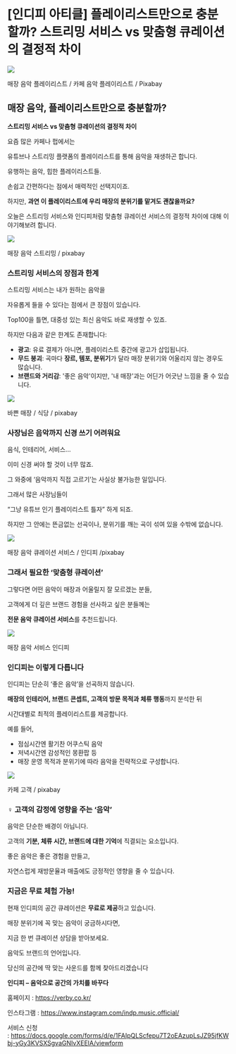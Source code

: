 [인디피 아티클] 플레이리스트만으로 충분할까? 스트리밍 서비스 vs 맞춤형 큐레이션의 결정적 차이
=
![](./images/7e7a131c3b4e30b833634a781c480456.jpg)

매장 음악 플레이리스트 / 카페 음악 플레이리스트 / Pixabay

**매장 음악, 플레이리스트만으로 충분할까?**
--------------------------

**스트리밍 서비스 vs 맞춤형 큐레이션의 결정적 차이**

요즘 많은 카페나 펍에서는

유튜브나 스트리밍 플랫폼의 플레이리스트를 통해 음악을 재생하곤 합니다.

유행하는 음악, 힙한 플레이리스트들.

손쉽고 간편하다는 점에서 매력적인 선택지이죠.

하지만, **과연 이 플레이리스트에 우리 매장의 분위기를 맡겨도 괜찮을까요?**

오늘은 스트리밍 서비스와 인디피처럼 맞춤형 큐레이션 서비스의 결정적 차이에 대해 이야기해보려 합니다.

![](./images/828956bb6dec3a514babd1cdc53ad4da.jpg)

매장 음악 스트리밍 / pixabay

### **스트리밍 서비스의 장점과 한계**

스트리밍 서비스는 내가 원하는 음악을

자유롭게 들을 수 있다는 점에서 큰 장점이 있습니다.

Top100을 틀면, 대중성 있는 최신 음악도 바로 재생할 수 있죠.

하지만 다음과 같은 한계도 존재합니다:

* **광고**: 유료 결제가 아니면, 플레이리스트 중간에 광고가 삽입됩니다.
* **무드 붕괴**: 곡마다 **장르, 템포, 분위기**가 달라 매장 분위기와 어울리지 않는 경우도 많습니다.
* **브랜드와 거리감**: '좋은 음악'이지만, '내 매장'과는 어딘가 어긋난 느낌을 줄 수 있습니다.

![](./images/6bdc30d1893f8a65e942e576552b03ed.jpg)

바쁜 매장 / 식당 / pixabay

### **사장님은 음악까지 신경 쓰기 어려워요**

음식, 인테리어, 서비스...

이미 신경 써야 할 것이 너무 많죠.

그 와중에 ‘음악까지 직접 고르기’는 사실상 불가능한 일입니다.

그래서 많은 사장님들이

“그냥 유튜브 인기 플레이리스트 틀자” 하게 되죠.

하지만 그 안에는 뜬금없는 선곡이나, 분위기를 깨는 곡이 섞여 있을 수밖에 없습니다.

![](./images/a1672be90d83494da9bb46ec0b578890.jpg)

매장 음악 큐레이션 서비스 / 인디피 /pixabay

### **그래서 필요한 ‘맞춤형 큐레이션’**

그렇다면 어떤 음악이 매장과 어울릴지 잘 모르겠는 분들,

고객에게 더 깊은 브랜드 경험을 선사하고 싶은 분들께는

**전문 음악 큐레이션 서비스**를 추천드립니다.

![](./images/f9ee9a3fbe8f3079e005911afe790653.png)

매장 음악 서비스 인디피

### **인디피는 이렇게 다릅니다**

인디피는 단순히 ‘좋은 음악’을 선곡하지 않습니다.

**매장의 인테리어, 브랜드 콘셉트, 고객의 방문 목적과 체류 행동**까지 분석한 뒤

시간대별로 최적의 플레이리스트를 제공합니다.

예를 들어,

* 점심시간엔 활기찬 어쿠스틱 음악
* 저녁시간엔 감성적인 몽환팝 등
* 매장 운영 목적과 분위기에 따라 음악을 전략적으로 구성합니다.

![](./images/39af1b687fdd19c9658f312f3f8398f9.jpg)

카페 고객 / pixabay

### **‍♀️ 고객의 감정에 영향을 주는 ‘음악’**

음악은 단순한 배경이 아닙니다.

고객의 **기분, 체류 시간, 브랜드에 대한 기억**에 직결되는 요소입니다.

좋은 음악은 좋은 경험을 만들고,

자연스럽게 재방문율과 매출에도 긍정적인 영향을 줄 수 있습니다.

### **지금은 무료 체험 가능!**

현재 인디피의 공간 큐레이션은 **무료로 제공**하고 있습니다.

매장 분위기에 꼭 맞는 음악이 궁금하시다면,

지금 한 번 큐레이션 상담을 받아보세요.

음악도 브랜드의 언어입니다.

당신의 공간에 딱 맞는 사운드를 함께 찾아드리겠습니다

**인디피 – 음악으로 공간의 가치를 바꾸다**

홈페이지 : <https://verby.co.kr/>

인스타그램 : <https://www.instagram.com/indp.music.official/>

서비스 신청 : <https://docs.google.com/forms/d/e/1FAIpQLScfepu7T2oEAzupLsJZ95jfKWbj-yGy3KVSXSgvaGNIvXEElA/viewform>